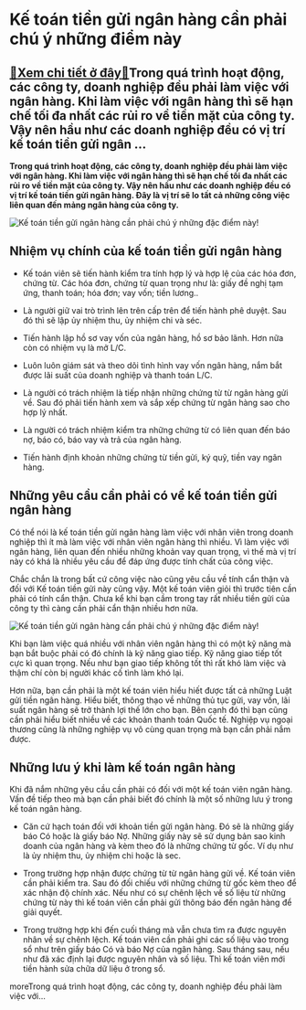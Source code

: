 Kế toán tiền gửi ngân hàng cần phải chú ý những điểm này
========================================================

[:gift:Xem chi tiết ở đây:gift:](https://hddtvn.com/ke-toan-tien-gui-ngan-hang-can-phai-chu-y-nhung-diem-nay/)Trong quá trình hoạt động, các công ty, doanh nghiệp đều phải làm việc với ngân hàng. Khi làm việc với ngân hàng thì sẽ hạn chế tối đa nhất các rủi ro về tiền mặt của công ty. Vậy nên hầu như các doanh nghiệp đều có vị trí kế toán tiền gửi ngân …
------------------------------------------------------------------------------------------------------------------------------------------------------------------------------------------------------------------------------------------------------

**Trong quá trình hoạt động, các công ty, doanh nghiệp đều phải làm việc với ngân hàng. Khi làm việc với ngân hàng thì sẽ hạn chế tối đa nhất các rủi ro về tiền mặt của công ty. Vậy nên hầu như các doanh nghiệp đều có vị trí kế toán tiền gửi ngân hàng. Đây là vị trí sẽ lo tất cả những công việc liên quan đến mảng ngân hàng của công ty.**


![Kế toán tiền gửi ngân hàng cần phải chú ý những đặc điểm này!](https://hddtvn.com/wp-content/uploads/2021/01/nhanvienketoannganhang.jpg)


Nhiệm vụ chính của kế toán tiền gửi ngân hàng
---------------------------------------------




* Kế toán viên sẽ tiến hành kiểm tra tính hợp lý và hợp lệ của các hóa đơn, chứng từ. Các hóa đơn, chứng từ quan trọng như là: giấy đề nghị tạm ứng, thanh toán; hóa đơn; vay vốn; tiền lương..

* Là người giữ vai trò trình lên trên cấp trên để tiến hành phê duyệt. Sau đó thì sẽ lập ủy nhiệm thu, ủy nhiệm chi và séc.

* Tiến hành lập hồ sơ vay vốn của ngân hàng, hồ sơ bảo lãnh. Hơn nữa còn có nhiệm vụ là mở L/C.

* Luôn luôn giám sát và theo dõi tình hình vay vốn ngân hàng, nắm bắt được lãi suất của doanh nghiệp và thanh toán L/C.

* Là người có trách nhiệm là tiếp nhận những chứng từ từ ngân hàng gửi về. Sau đó phải tiến hành xem và sắp xếp chứng từ ngân hàng sao cho hợp lý nhất.

* Là người có trách nhiệm kiểm tra những chứng từ có liên quan đến báo nợ, báo có, báo vay và trả của ngân hàng.

* Tiến hành định khoản những chứng từ tiền gửi, ký quỹ, tiền vay ngân hàng.



Những yêu cầu cần phải có về kế toán tiền gửi ngân hàng
-------------------------------------------------------


Có thể nói là kế toán tiền gửi ngân hàng làm việc với nhân viên trong doanh nghiệp thì ít mà làm việc với nhân viên ngân hàng thì nhiều. Vì làm việc với ngân hàng, liên quan đến nhiều những khoản vay quan trọng, vì thế mà vị trí này có khá là nhiều yêu cầu để đáp ứng được tính chất của công việc.


Chắc chắn là trong bất cứ công việc nào cũng yêu cầu về tính cẩn thận và đối với Kế toán tiền gửi này cũng vậy. Một kế toán viên giỏi thì trước tiên cần phải có tính cẩn thận. Chưa kể khi bạn cầm trong tay rất nhiều tiền gửi của công ty thì càng cần phải cẩn thận nhiều hơn nữa.


![Kế toán tiền gửi ngân hàng cần phải chú ý những đặc điểm này!](https://hddtvn.com/wp-content/uploads/2021/01/cach-giao-tiep-voi-khach-hang-thong-minh.jpg)


Khi bạn làm việc quá nhiều với nhân viên ngân hàng thì có một kỹ năng mà bạn bắt buộc phải có đó chính là kỹ năng giao tiếp. Kỹ năng giao tiếp tốt cực kì quan trọng. Nếu như bạn giao tiếp không tốt thì rất khó làm việc và thậm chí còn bị người khác cố tình làm khó lại.


Hơn nữa, bạn cần phải là một kế toán viên hiểu hiết được tất cả những Luật gửi tiền ngân hàng. Hiểu biết, thông thạo về những thủ tục gửi, vay vốn, lãi suất ngân hàng sẽ trở thành lợi thế lớn cho bạn. Bên cạnh đó thì bạn cũng cần phải hiểu biết nhiều về các khoản thanh toán Quốc tế. Nghiệp vụ ngoại thương cũng là những nghiệp vụ vô cùng quan trọng mà bạn cần phải nắm được.


Những lưu ý khi làm kế toán ngân hàng
-------------------------------------


Khi đã nắm những yêu cầu cần phải có đối với một kế toán viên ngân hàng. Vấn đề tiếp theo mà bạn cần phải biết đó chính là một số những lưu ý trong kế toán ngân hàng.




* Căn cứ hạch toán đối với khoản tiền gửi ngân hàng. Đó sẽ là những giấy báo Có hoặc là giấy báo Nợ. Những giấy này sẽ sử dụng bản sao kinh doanh của ngân hàng và kèm theo đó là những chứng từ gốc. Ví dụ như là ủy nhiệm thu, ủy nhiệm chi hoặc là sec.

* Trong trường hợp nhận được chứng từ từ ngân hàng gửi về. Kế toán viên cần phải kiểm tra. Sau đó đối chiếu với những chứng từ gốc kèm theo để xác nhận độ chính xác. Nếu như có sự chênh lệch về số liệu từ những chứng từ này thì kế toán viên cần phải gửi thông báo đến ngân hàng để giải quyết.

* Trong trường hợp khi đến cuối tháng mà vẫn chưa tìm ra được nguyên nhân về sự chênh lệch. Kế toán viên cần phải ghi các số liệu vào trong sổ như trên giấy báo Có và báo Nợ của ngân hàng. Sau tháng sau, nếu như đã xác định lại được nguyên nhân và số liệu. Thì kế toán viên mới tiền hành sửa chữa dữ liệu ở trong sổ.




moreTrong quá trình hoạt động, các công ty, doanh nghiệp đều phải làm việc với…

